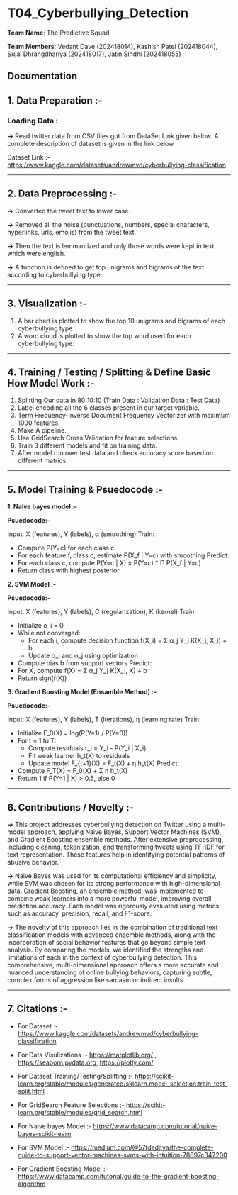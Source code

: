 # T04_Cyberbullying_Detection

**Team Name**: The Predictive Squad

**Team Members**: Vedant Dave (202418014), Kashish Patel (202418044), Sujal Dhrangdhariya (202418017), Jatin Sindhi (202418055)

## Documentation

## 1. Data Preparation :-
### Loading Data :
**->** Read twitter data from CSV files got from DataSet Link given below. A complete description of dataset is given in the link below

Dataset Link :- https://www.kaggle.com/datasets/andrewmvd/cyberbullying-classification

<hr>

## 2. Data Preprocessing :-
**->** Converted the tweet text to lower case.

**->** Removed all the noise (punctuations, numbers, special characters, hyperlinks, urls, emojis) from the tweet text.

**->** Then the text is lemmantized and only those words were kept in text which were english.

**->** A function is defined to get top unigrams and bigrams of the text according to cyberbullying type.


<hr>

## 3. Visualization :-
1.  A bar chart is plotted to show the top 10 unigrams and bigrams of each cyberbullying type.
2.  A word cloud is plotted to show the top word used for each cyberbullying type.


<hr>

## 4. Training / Testing / Splitting & Define Basic How Model Work :-
1. Splitting Our data in 80:10:10 (Train Data : Validation Data : Test Data)
2. Label encoding all the 6 classes present in our target variable.
3. Term Frequency-Inverse Document Frequency Vectorizer with maximum 1000 features.
4. Make A pipeline.
5. Use GridSearch Cross Validation for feature selections.
6. Train 3 different models and fit on training data.
7. After model run over test data and check accuracy score based on different matrics.

<hr>

## 5. Model Training & Psuedocode :-

**1. Naive bayes model :-**

  **Psuedocode:-**

Input: X (features), Y (labels), α (smoothing)
Train:
  - Compute P(Y=c) for each class c
  - For each feature f, class c, estimate P(X_f | Y=c) with smoothing
Predict:
  - For each class c, compute P(Y=c | X) = P(Y=c) * Π P(X_f | Y=c)
  - Return class with highest posterior



**2. SVM Model :-**
  
  **Psuedocode:-**

Input: X (features), Y (labels), C (regularization), K (kernel)
Train:
  - Initialize α_i = 0
  - While not converged:
    - For each i, compute decision function f(X_i) = Σ α_j Y_j K(X_j, X_i) + b
    - Update α_i and α_j using optimization
  - Compute bias b from support vectors
Predict:
  - For X, compute f(X) = Σ α_j Y_j K(X_j, X) + b
  - Return sign(f(X))



**3. Gradient Boosting Model (Ensamble Method) :-**

  **Psuedocode:-**
  
Input: X (features), Y (labels), T (iterations), η (learning rate)
Train:
  - Initialize F_0(X) = log(P(Y=1) / P(Y=0))
  - For t = 1 to T:
    - Compute residuals r_i = Y_i - P(Y_i | X_i)
    - Fit weak learner h_t(X) to residuals
    - Update model F_{t+1}(X) = F_t(X) + η h_t(X)
Predict:
  - Compute F_T(X) = F_0(X) + Σ η h_t(X)
  - Return 1 if P(Y=1 | X) > 0.5, else 0

<hr>

## 6. Contributions / Novelty :-
**->**  This project addresses cyberbullying detection on Twitter using a multi-model approach, applying Naive Bayes, Support Vector Machines (SVM), and Gradient Boosting ensemble methods. After extensive preprocessing, including cleaning, tokenization, and transforming tweets using TF-IDF for text representation. These features help in identifying potential patterns of abusive behavior.

**->** Naive Bayes was used for its computational efficiency and simplicity, while SVM was chosen for its strong performance with high-dimensional data. Gradient Boosting, an ensemble method, was implemented to combine weak learners into a more powerful model, improving overall prediction accuracy. Each model was rigorously evaluated using metrics such as accuracy, precision, recall, and F1-score.

**->** The novelty of this approach lies in the combination of traditional text classification models with advanced ensemble methods, along with the incorporation of social behavior features that go beyond simple text analysis. By comparing the models, we identified the strengths and limitations of each in the context of cyberbullying detection. This comprehensive, multi-dimensional approach offers a more accurate and nuanced understanding of online bullying behaviors, capturing subtle, complex forms of aggression like sarcasm or indirect insults.

<hr>

## 7. Citations :-

* For Dataset :- https://www.kaggle.com/datasets/andrewmvd/cyberbullying-classification

* For Data Visulizations :-  https://matplotlib.org/ , https://seaborn.pydata.org,  https://plotly.com/


* For Dataset Training/Testing/Splitting :-  https://scikit-learn.org/stable/modules/generated/sklearn.model_selection.train_test_split.html

* For GridSearch Feature Selections :-   https://scikit-learn.org/stable/modules/grid_search.html

* For Naive bayes Model :-  https://www.datacamp.com/tutorial/naive-bayes-scikit-learn

* For SVM Model :-  https://medium.com/@57fdaditya/the-complete-guide-to-support-vector-machines-svms-with-intuition-78697c347200

* For Gradient Boosting Model :- https://www.datacamp.com/tutorial/guide-to-the-gradient-boosting-algorithm
